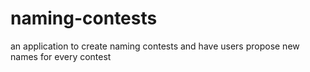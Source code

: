# naming-contests
an application to create naming contests and have users propose new names for every contest
